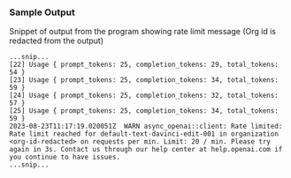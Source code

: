 ### Sample Output

Snippet of output from the program showing rate limit message (Org id is redacted from the output)

```
...snip...
[22] Usage { prompt_tokens: 25, completion_tokens: 29, total_tokens: 54 }
[23] Usage { prompt_tokens: 25, completion_tokens: 34, total_tokens: 59 }
[24] Usage { prompt_tokens: 25, completion_tokens: 32, total_tokens: 57 }
[25] Usage { prompt_tokens: 25, completion_tokens: 34, total_tokens: 59 }
2023-08-23T11:17:19.020051Z  WARN async_openai::client: Rate limited: Rate limit reached for default-text-davinci-edit-001 in organization <org-id-redacted> on requests per min. Limit: 20 / min. Please try again in 3s. Contact us through our help center at help.openai.com if you continue to have issues.
...snip...
```
